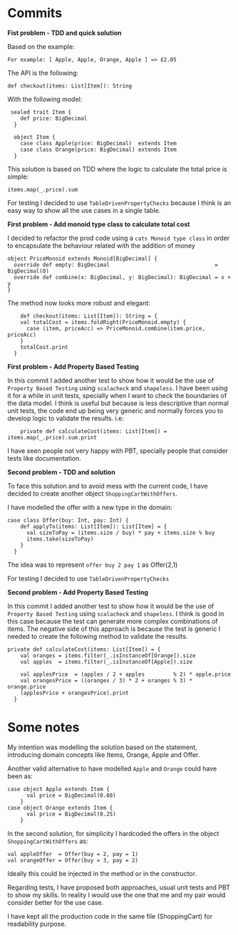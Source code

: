 
# Commits

**Fist problem - TDD and quick solution**

Based on the example:

```
For example: [ Apple, Apple, Orange, Apple ] => £2.05
```


The API is the following:

```
def checkout(items: List[Item]): String
```

With the following model:

```
 sealed trait Item {
    def price: BigDecimal
  }

  object Item {
    case class Apple(price: BigDecimal)  extends Item
    case class Orange(price: BigDecimal) extends Item
  }
```  

This solution is based on TDD where the logic to calculate the total price is simple:


```
items.map(_.price).sum
```

For testing I decided to use `TableDrivenPropertyChecks` because I think is an easy way to show all the use cases in a single table.

**First problem - Add monoid type class to calculate total cost**

I decided to refactor the prod code using a `cats Monoid type class` in order to encapsulate the behaviour related with the addition of money

```
object PriceMonoid extends Monoid[BigDecimal] {
  override def empty: BigDecimal                                 = BigDecimal(0)
  override def combine(x: BigDecimal, y: BigDecimal): BigDecimal = x + y
}

```

The method now looks more robust and elegant:

```
    def checkout(items: List[Item]): String = {
    val totalCost = items.foldRight(PriceMonoid.empty) {
      case (item, priceAcc) => PriceMonoid.combine(item.price, priceAcc)
    }
    totalCost.print
  }
 ```

**First problem - Add Property Based Testing**

In this commit I added another test to show how it would be the use of `Property Based Testing` using `scalacheck` and `shapeless`.
I have been using it for a while in unit tests, specially when I want to check the boundaries of the data model. I think is useful but because is less descriptive than normal unit tests, the code end up being very generic and normally forces you to develop logic to validate the results. i.e: 

```
    private def calculateCost(items: List[Item]) = items.map(_.price).sum.print

```

I have seen people not very happy with PBT, specially people that consider tests like documentation. 

**Second problem - TDD and solution**

To face this solution and to avoid mess with the current code, I have decided to create another object `ShoppingCartWithOffers`.

I have modelled the offer with a new type in the domain:

```
case class Offer(buy: Int, pay: Int) {
    def applyTo(items: List[Item]): List[Item] = {
      val sizeToPay = (items.size / buy) * pay + items.size % buy
      items.take(sizeToPay)
    }
  }
```  

The idea was to represent `offer buy 2 pay 1` as Offer(2,1)

For testing I decided to use `TableDrivenPropertyChecks`

**Second problem - Add Property Based Testing**

In this commit I added another test to show how it would be the use of `Property Based Testing` using `scalacheck` and `shapeless`. I think is good in this case because the test can generate more complex combinations of items.
The negative side of this approach is because the test is generic I needed to create the following method to validate the results.

```
private def calculateCost(items: List[Item]) = {
    val oranges = items.filter(_.isInstanceOf[Orange]).size
    val apples  = items.filter(_.isInstanceOf[Apple]).size

    val applesPrice  = (apples / 2 + apples         % 2) * apple.price
    val orangesPrice = ((oranges / 3) * 2 + oranges % 3) * orange.price
    (applesPrice + orangesPrice).print
  }
```

# Some notes

My intention was modelling the solution based on the statement, introducing domain concepts like Items, Orange, Apple and Offer. 

Another valid alternative to have modelled `Apple` and `Orange` could have been as:

```
case object Apple extends Item {
      val price = BigDecimal(0.60)
    }
case object Orange extends Item {
      val price = BigDecimal(0.25)
    }
```

In the second solution, for simplicity I hardcoded the offers in the object `ShoppingCartWithOffers` as:

```
val appleOffer  = Offer(buy = 2, pay = 1)
val orangeOffer = Offer(buy = 3, pay = 2)
```

Ideally this could be injected in the method or in the constructor.

Regarding tests, I have proposed both approaches, usual unit tests and PBT to show my skills. In reality I would use the one that me and my pair would consider better for the use case.

I have kept all the production code in the same file (ShoppingCart) for readability purpose. 
